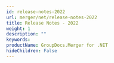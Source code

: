 ```yaml
---
id: release-notes-2022
url: merger/net/release-notes-2022
title: Release Notes - 2022
weight: 1
description: ""
keywords: 
productName: GroupDocs.Merger for .NET
hideChildren: False
---
```

